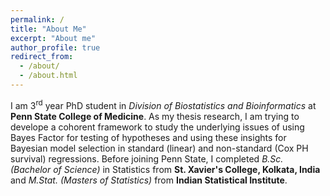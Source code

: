 ```yaml
---
permalink: /
title: "About Me"
excerpt: "About me"
author_profile: true
redirect_from: 
  - /about/
  - /about.html
---
```


I am 3<sup>rd</sup> year PhD student in _Division of Biostatistics and Bioinformatics_ at **Penn State College of Medicine**. As my thesis research, I am trying to develope a cohorent framework to study the underlying issues of using Bayes Factor for testing of hypotheses and using these insights for Bayesian model selection in standard (linear) and non-standard (Cox PH survival) regressions. Before joining Penn State, I completed _B.Sc. (Bachelor of Science)_ in Statistics from **St. Xavier's College, Kolkata, India** and _M.Stat. (Masters of Statistics)_ from **Indian Statistical Institute**. 
